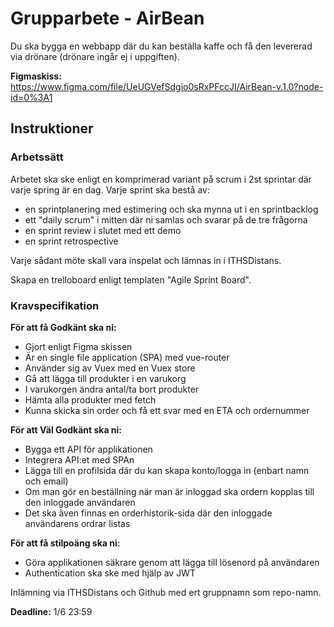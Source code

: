 # Grupparbete - AirBean

Du ska bygga en webbapp där du kan beställa kaffe och få den levererad via drönare (drönare ingår ej i uppgiften).

**Figmaskiss:** https://www.figma.com/file/UeUGVefSdgio0sRxPFccJI/AirBean-v.1.0?node-id=0%3A1

## Instruktioner

### Arbetssätt
Arbetet ska ske enligt en komprimerad variant på scrum i 2st sprintar där varje spring är en dag. 
Varje sprint ska bestå av: 

* en sprintplanering med estimering och ska mynna ut i en sprintbacklog
* ett "daily scrum" i mitten där ni samlas och svarar på de tre frågorna
* en sprint review i slutet med ett demo
* en sprint retrospective

Varje sådant möte skall vara inspelat och lämnas in i ITHSDistans.

Skapa en trelloboard enligt templaten "Agile Sprint Board".


### Kravspecifikation

**För att få Godkänt ska ni:**
* Gjort enligt Figma skissen
* Är en single file application (SPA) med vue-router
* Använder sig av Vuex med en Vuex store
* Gå att lägga till produkter i en varukorg
* I varukorgen ändra antal/ta bort produkter
* Hämta alla produkter med fetch
* Kunna skicka sin order och få ett svar med en ETA och ordernummer

**För att Väl Godkänt ska ni:**
* Bygga ett API för applikationen
* Integrera API:et med SPAn
* Lägga till en profilsida där du kan skapa konto/logga in (enbart namn och email)
* Om man gör en beställning när man är inloggad ska ordern kopplas till den inloggade användaren
* Det ska även finnas en orderhistorik-sida där den inloggade användarens ordrar listas

**För att få stilpoäng ska ni:**
* Göra applikationen säkrare genom att lägga till lösenord på användaren
* Authentication ska ske med hjälp av JWT

Inlämning via ITHSDistans och Github med ert gruppnamn som repo-namn.

**Deadline:** 1/6 23:59
